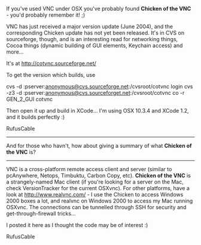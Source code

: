 If you've used VNC under OSX you've probably found **Chicken of the VNC** - you'd probably remember it! ;)

VNC has just received a major version update (June 2004), and the corresponding Chicken update has not yet been released. It's in CVS on sourceforge, though, and is an interesting read for networking things, Cocoa things (dynamic building of GUI elements, Keychain access) and more...

It's at http://cotvnc.sourceforge.net/

To get the version which builds, use
    
cvs -d :pserver:anonymous@cvs.sourceforge.net:/cvsroot/cotvnc login
cvs -z3 -d :pserver:anonymous@cvs.sourceforget.net:/cvsroot/cotvnc co -r GEN_2_GUI cotvnc


Then open it up and build in XCode... I'm using OSX 10.3.4 and XCode 1.2, and it builds perfectly :)

RufusCable

----

And for those who havn't, how about giving a summary of what **Chicken of the VNC** is?

----

VNC is a cross-platform remote access client and server (similar to pcAnywhere, Netops, Timbuktu, Carbon Copy, etc). **Chicken of the VNC** is a strangely-named Mac client (if you're looking for a server on the Mac, check VersionTracker for the current OSXvnc). For other platforms, have a look at http://www.realvnc.com/ - I use the Chicken to access Windows 2000 boxes a lot, and realvnc on Windows 2000 to access my Mac running OSXvnc. The connections can be tunnelled through SSH for security and get-through-firewall tricks...

I posted it here as I thought the code may be of interest :)

RufusCable
